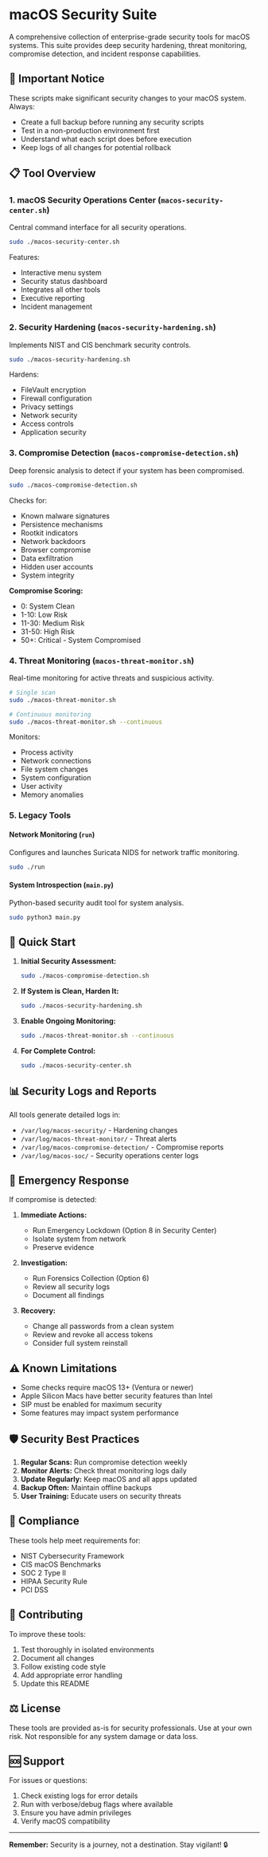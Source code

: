 # macOS Security Suite

A comprehensive collection of enterprise-grade security tools for macOS systems. This suite provides deep security hardening, threat monitoring, compromise detection, and incident response capabilities.

## 🚨 Important Notice

These scripts make significant security changes to your macOS system. Always:
- Create a full backup before running any security scripts
- Test in a non-production environment first
- Understand what each script does before execution
- Keep logs of all changes for potential rollback

## 📋 Tool Overview

### 1. **macOS Security Operations Center** (`macos-security-center.sh`)
Central command interface for all security operations.

```bash
sudo ./macos-security-center.sh
```

Features:
- Interactive menu system
- Security status dashboard
- Integrates all other tools
- Executive reporting
- Incident management

### 2. **Security Hardening** (`macos-security-hardening.sh`)
Implements NIST and CIS benchmark security controls.

```bash
sudo ./macos-security-hardening.sh
```

Hardens:
- FileVault encryption
- Firewall configuration
- Privacy settings
- Network security
- Access controls
- Application security

### 3. **Compromise Detection** (`macos-compromise-detection.sh`)
Deep forensic analysis to detect if your system has been compromised.

```bash
sudo ./macos-compromise-detection.sh
```

Checks for:
- Known malware signatures
- Persistence mechanisms
- Rootkit indicators
- Network backdoors
- Browser compromise
- Data exfiltration
- Hidden user accounts
- System integrity

**Compromise Scoring:**
- 0: System Clean
- 1-10: Low Risk
- 11-30: Medium Risk
- 31-50: High Risk
- 50+: Critical - System Compromised

### 4. **Threat Monitoring** (`macos-threat-monitor.sh`)
Real-time monitoring for active threats and suspicious activity.

```bash
# Single scan
sudo ./macos-threat-monitor.sh

# Continuous monitoring
sudo ./macos-threat-monitor.sh --continuous
```

Monitors:
- Process activity
- Network connections
- File system changes
- System configuration
- User activity
- Memory anomalies

### 5. **Legacy Tools**

#### Network Monitoring (`run`)
Configures and launches Suricata NIDS for network traffic monitoring.

```bash
sudo ./run
```

#### System Introspection (`main.py`)
Python-based security audit tool for system analysis.

```bash
sudo python3 main.py
```

## 🚀 Quick Start

1. **Initial Security Assessment:**
   ```bash
   sudo ./macos-compromise-detection.sh
   ```

2. **If System is Clean, Harden It:**
   ```bash
   sudo ./macos-security-hardening.sh
   ```

3. **Enable Ongoing Monitoring:**
   ```bash
   sudo ./macos-threat-monitor.sh --continuous
   ```

4. **For Complete Control:**
   ```bash
   sudo ./macos-security-center.sh
   ```

## 📊 Security Logs and Reports

All tools generate detailed logs in:
- `/var/log/macos-security/` - Hardening changes
- `/var/log/macos-threat-monitor/` - Threat alerts
- `/var/log/macos-compromise-detection/` - Compromise reports
- `/var/log/macos-soc/` - Security operations center logs

## 🔴 Emergency Response

If compromise is detected:

1. **Immediate Actions:**
   - Run Emergency Lockdown (Option 8 in Security Center)
   - Isolate system from network
   - Preserve evidence

2. **Investigation:**
   - Run Forensics Collection (Option 6)
   - Review all security logs
   - Document all findings

3. **Recovery:**
   - Change all passwords from a clean system
   - Review and revoke all access tokens
   - Consider full system reinstall

## ⚠️ Known Limitations

- Some checks require macOS 13+ (Ventura or newer)
- Apple Silicon Macs have better security features than Intel
- SIP must be enabled for maximum security
- Some features may impact system performance

## 🛡️ Security Best Practices

1. **Regular Scans:** Run compromise detection weekly
2. **Monitor Alerts:** Check threat monitoring logs daily
3. **Update Regularly:** Keep macOS and all apps updated
4. **Backup Often:** Maintain offline backups
5. **User Training:** Educate users on security threats

## 📝 Compliance

These tools help meet requirements for:
- NIST Cybersecurity Framework
- CIS macOS Benchmarks
- SOC 2 Type II
- HIPAA Security Rule
- PCI DSS

## 🤝 Contributing

To improve these tools:
1. Test thoroughly in isolated environments
2. Document all changes
3. Follow existing code style
4. Add appropriate error handling
5. Update this README

## ⚖️ License

These tools are provided as-is for security professionals. Use at your own risk. Not responsible for any system damage or data loss.

## 🆘 Support

For issues or questions:
1. Check existing logs for error details
2. Run with verbose/debug flags where available
3. Ensure you have admin privileges
4. Verify macOS compatibility

---

**Remember:** Security is a journey, not a destination. Stay vigilant! 🔒 